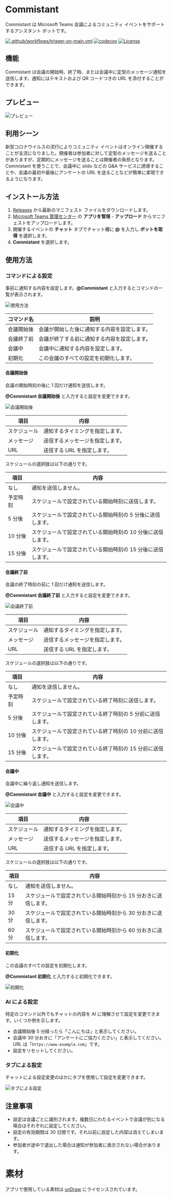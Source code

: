 # Commistant

Commistant は Microsoft Teams 会議によるコミュニティ イベントをサポートするアシスタント ボットです。

[![.github/workflows/trigger-on-main.yml](https://github.com/karamem0/commistant/actions/workflows/trigger-on-main.yml/badge.svg)](https://github.com/karamem0/commistant/actions/workflows/trigger-on-main.yml)
[![codecov](https://codecov.io/gh/karamem0/commistant/graph/badge.svg?token=Z783SI7V9N)](https://codecov.io/gh/karamem0/commistant)
[![License](https://img.shields.io/github/license/karamem0/commistant.svg)](https://github.com/karamem0/commistant/blob/main/LICENSE)

## 機能

Commistant は会議の開始時、終了時、または会議中に定型のメッセージ通知を送信します。通知にはテキストおよび QR コードつきの URL を添付することができます。

## プレビュー

![プレビュー](./assets/screenshots/001.png)

## 利用シーン

新型コロナウイルスの流行によりコミュニティ イベントはオンライン開催することが主流になりました。開催者は参加者に対して定型のメッセージを送ることがありますが、定期的にメッセージを送ることは開催者の負担となります。Commistant を使うことで、会議中に slido などの Q&A サービスに誘導することや、会議の最初や最後にアンケートの URL を送ることなどが簡単に実現できるようになります。

## インストール方法

1. [Releases](https://github.com/karamem0/commistant/releases) から最新のマニフェスト ファイルをダウンロードします。
1. [Microsoft Teams 管理センター](https://admin.teams.microsoft.com) の **アプリを管理** -  **アップロード** からマニフェストをアップロードします。
1. 開催するイベントの **チャット** タブでチャット欄に **@** を入力し **ボットを取得** を選択します。
1. **Commistant** を選択します。

## 使用方法

### コマンドによる設定

事前に通知する内容を設定します。**@Commistant** と入力するとコマンドの一覧が表示されます。

![使用方法](./assets/screenshots/002.png)

|コマンド名|説明|
|-|-|
|会議開始後|会議が開始した後に通知する内容を設定します。|
|会議終了前|会議が終了する前に通知する内容を設定します。|
|会議中|会議中に通知する内容を設定します。|
|初期化|この会議のすべての設定を初期化します。|

#### 会議開始後

会議の開始時刻の後に 1 回だけ通知を送信します。

**@Commistant 会議開始後** と入力すると設定を変更できます。

![会議開始後](./assets/screenshots/003.png)

|項目|内容|
|-|-|
|スケジュール|通知するタイミングを指定します。|
|メッセージ|送信するメッセージを指定します。|
|URL|送信する URL を指定します。|

スケジュールの選択肢は以下の通りです。

|項目|内容|
|-|-|
|なし|通知を送信しません。|
|予定時刻|スケジュールで設定されている開始時刻に送信します。|
|5 分後|スケジュールで設定されている開始時刻の 5 分後に送信します。|
|10 分後|スケジュールで設定されている開始時刻の 10 分後に送信します。|
|15 分後|スケジュールで設定されている開始時刻の 15 分後に送信します。|

#### 会議終了前

会議の終了時刻の前に 1 回だけ通知を送信します。

**@Commistant 会議終了前** と入力すると設定を変更できます。

![会議終了前](./assets/screenshots/004.png)

|項目|内容|
|-|-|
|スケジュール|通知するタイミングを指定します。|
|メッセージ|送信するメッセージを指定します。|
|URL|送信する URL を指定します。|

スケジュールの選択肢は以下の通りです。

|項目|内容|
|-|-|
|なし|通知を送信しません。|
|予定時刻|スケジュールで設定されている終了時刻に送信します。|
|5 分後|スケジュールで設定されている終了時刻の 5 分前に送信します。|
|10 分後|スケジュールで設定されている終了時刻の 10 分前に送信します。|
|15 分後|スケジュールで設定されている終了時刻の 15 分前に送信します。|

#### 会議中

会議中に繰り返し通知を送信します。

**@Commistant 会議中** と入力すると設定を変更できます。

![会議中](./assets/screenshots/005.png)

|項目|内容|
|-|-|
|スケジュール|通知するタイミングを指定します。|
|メッセージ|送信するメッセージを指定します。|
|URL|送信する URL を指定します。|

スケジュールの選択肢は以下の通りです。

|項目|内容|
|-|-|
|なし|通知を送信しません。|
|15 分|スケジュールで設定されている開始時刻から 15 分おきに送信します。|
|30 分|スケジュールで設定されている開始時刻から 30 分おきに送信します。|
|60 分|スケジュールで設定されている開始時刻から 60 分おきに送信します。|

#### 初期化

この会議のすべての設定を初期化します。

**@Commistant 初期化** と入力すると初期化できます。

![初期化](./assets/screenshots/006.png)

### AI による設定

特定のコマンド以外でもチャットの内容を AI に理解させて設定を変更できます。いくつか例を示します。

- 会議開始後 5 分経ったら「こんにちは」と表示してください。
- 会議中 30 分おきに「アンケートにご協力ください」と表示してください。URL は「`https://www.example.com`」です。
- 設定をリセットしてください。

### タブによる設定

チャットによる設定変更のほかにタブを使用して設定を変更できます。

![タブによる設定](./assets/screenshots/007.png)

## 注意事項

- 設定は会議ごとに識別されます。複数日にわたるイベントで会議が別になる場合はそれぞれに設定してください。
- 設定の有効期間は 30 日間です。それ以前に設定した内容は消えてしまいます。
- 参加者が途中で退出した場合は通知が参加者に表示されない場合があります。

# 素材

アプリで使用している素材は [unDraw](https://undraw.co/illustrations) にライセンスされています。

